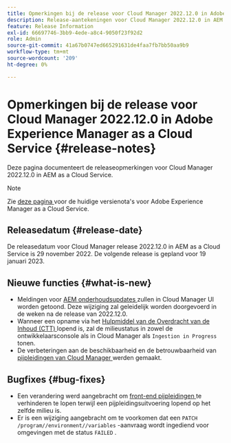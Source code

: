 ```yaml
---
title: Opmerkingen bij de release voor Cloud Manager 2022.12.0 in Adobe Experience Manager as a Cloud Service
description: Release-aantekeningen voor Cloud Manager 2022.12.0 in AEM as a Cloud Service.
feature: Release Information
exl-id: 66697746-3bb9-4ede-a8c4-9050f23f92d2
role: Admin
source-git-commit: 41a67b0747ed665291631de4faa7fb7bb50aa9b9
workflow-type: tm+mt
source-wordcount: '209'
ht-degree: 0%

---
```


# Opmerkingen bij de release voor Cloud Manager 2022.12.0 in Adobe Experience Manager as a Cloud Service {#release-notes}

Deze pagina documenteert de releaseopmerkingen voor Cloud Manager 2022.12.0 in AEM as a Cloud Service.

>[!NOTE]
>
>Zie [ deze pagina ](/help/release-notes/release-notes-cloud/release-notes-current.md) voor de huidige versienota&#39;s voor Adobe Experience Manager as a Cloud Service.

## Releasedatum {#release-date}

De releasedatum voor Cloud Manager release 2022.12.0 in AEM as a Cloud Service is 29 november 2022. De volgende release is gepland voor 19 januari 2023.

## Nieuwe functies {#what-is-new}

* Meldingen voor [ AEM onderhoudsupdates ](/help/overview/what-is-new-and-different.md#aem-updates) zullen in Cloud Manager UI worden getoond. Deze wijziging zal geleidelijk worden doorgevoerd in de weken na de release van 2022.12.0.
* Wanneer een opname via het [ Hulpmiddel van de Overdracht van de Inhoud (CTT) ](/help/journey-migration/content-transfer-tool/using-content-transfer-tool/overview-content-transfer-tool.md) lopend is, zal de milieustatus in zowel de ontwikkelaarsconsole als in Cloud Manager als `Ingestion in Progress` tonen.
* De verbeteringen aan de beschikbaarheid en de betrouwbaarheid van [ pijpleidingen van Cloud Manager ](/help/implementing/cloud-manager/configuring-pipelines/introduction-ci-cd-pipelines.md) werden gemaakt.

## Bugfixes {#bug-fixes}

* Een verandering werd aangebracht om [ front-end pijpleidingen ](/help/implementing/cloud-manager/configuring-pipelines/introduction-ci-cd-pipelines.md#front-end) te verhinderen te lopen terwijl een pijpleidingsuitvoering lopend op het zelfde milieu is.
* Er is een wijziging aangebracht om te voorkomen dat een `PATCH /program//environment//variables` -aanvraag wordt ingediend voor omgevingen met de status `FAILED` .
